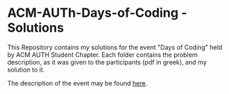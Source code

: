 # ACM-AUTh-Days-of-Coding - Solutions

This Repository contains my solutions for the event "Days of Coding" held by ACM AUTH Student Chapter. Each folder contains the problem description, as it was given to the participants (pdf in greek), and my solution to it.

The description of the event may be found <a href="https://auth.acm.org/days-of-coding/">here</a>.
